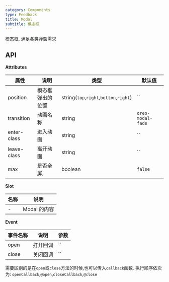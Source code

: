 ```yaml
---
category: Components
type: Feedback
title: Modal
subtitle: 模态框
---
```


模态框, 满足各类弹窗需求

 <!-- ### 规则 
- 区块中的内容应该是同类元素，eg：都是图片，或者都是图标+文字。 -->


## API


**Attributes**

属性 | 说明 | 类型 | 默认值
----|-----|------|------
| position    |    模态框弹出的位置     | string(`top`,`right`,`botton`,`right`)  | `` |
| transition    |   动画名称   | string  | `oreo-modal-fade` |
| enter-class    |   进入动画     | string  |  `` |
| leave-class    |   离开动画     | string  |  `` |
| max    |   是否全屏,     | boolean  | `false` |

**Slot**

名称 | 说明 
----|-----
| - |    Modal 的内容  |

**Event**

事件名称 | 说明 | 参数 
----|-----|------
| open    |    打开回调     | `` |
| close    |   关闭回调   | `` |

需要区别的是在`open`或`close`方法的时候,也可以传入`callback`函数. 执行顺序依次为:
`openCallback`,`@open`,`closeCallback`,`@close`

